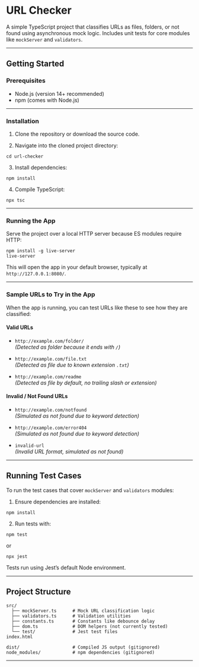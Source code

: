 # URL Checker

A simple TypeScript project that classifies URLs as files, folders, or not found using asynchronous mock logic. Includes unit tests for core modules like `mockServer` and `validators`.

---

## Getting Started

### Prerequisites

- Node.js (version 14+ recommended)
- npm (comes with Node.js)

---

### Installation

1. Clone the repository or download the source code.

2. Navigate into the cloned project directory:

```
cd url-checker
```

3. Install dependencies:

```
npm install
```

4. Compile TypeScript:

```
npx tsc
```

---

### Running the App

Serve the project over a local HTTP server because ES modules require HTTP:

```
npm install -g live-server
live-server
```

This will open the app in your default browser, typically at `http://127.0.0.1:8080/`.

---

### Sample URLs to Try in the App

When the app is running, you can test URLs like these to see how they are classified:

#### Valid URLs

- `http://example.com/folder/`  
  _(Detected as folder because it ends with `/`)_

- `http://example.com/file.txt`  
  _(Detected as file due to known extension `.txt`)_

- `http://example.com/readme`  
  _(Detected as file by default, no trailing slash or extension)_

#### Invalid / Not Found URLs

- `http://example.com/notfound`  
  _(Simulated as not found due to keyword detection)_

- `http://example.com/error404`  
  _(Simulated as not found due to keyword detection)_

- `invalid-url`  
  _(Invalid URL format, simulated as not found)_

---

## Running Test Cases

To run the test cases that cover `mockServer` and `validators` modules:

1. Ensure dependencies are installed:

```
npm install
```

2. Run tests with:

```
npm test
```

or

```
npx jest
```

Tests run using Jest’s default Node environment.

---

## Project Structure

```
src/
  ├── mockServer.ts      # Mock URL classification logic
  ├── validators.ts      # Validation utilities
  ├── constants.ts       # Constants like debounce delay
  ├── dom.ts             # DOM helpers (not currently tested)
  └── test/              # Jest test files
index.html

dist/                    # Compiled JS output (gitignored)
node_modules/            # npm dependencies (gitignored)
```

---
